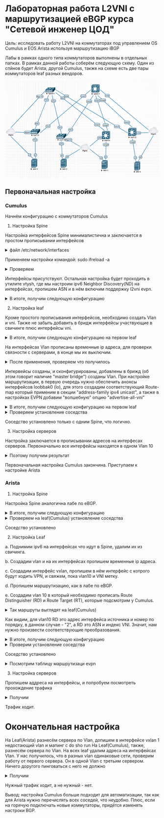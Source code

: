 # Лабораторная работа L2VNI с маршрутизацией eBGP курса "Сетевой инженер ЦОД"
Цель: исследовать работу L2VNI на коммутаторах под управлением OS Cumulus и EOS Arista используя маршрутизацию iBGP

Лабы в рамках одного типа коммутаторов выполнены в отдельных папках. В рамках данной работы соберём следующую схему. Один из спйнов будет Arista, другой Cumulus, также на схеме есть две пары коммутаторов leaf разных вендоров.

![Arista+Cumulus_lab.png](Arista+Cumulus_lab.png)

## Первоначальная настройка

### Cumulus

Начнём конфигурацию с коммутаторов Cumulus 

1. Настройка Spine

Настройка интерфейсов Spine минималистична и заключается в простом прописывании интерфейсов

<details>

<summary>файл /etc/network/interfaces</summary>

```
# The loopback network interface
auto lo
iface lo inet loopback
    address 172.16.0.1/32

# The primary network interface
auto eth0
iface eth0 inet dhcp
    vrf mgmt

auto mgmt
iface mgmt
    address 127.0.0.1/8
    address ::1/128
    vrf-table auto

# The data network interface
auto swp1
iface swp1

auto swp2
iface swp2

auto swp3
iface swp3

auto swp4
iface swp4
```
</details>

Применяем настройки командой: sudo ifreload -a

<details>

<summary>Проверяем </summary>

```
cumulus@spine-2:mgmt:~$ ip a
1: lo: <LOOPBACK,UP,LOWER_UP> mtu 65536 qdisc noqueue state UNKNOWN group default qlen 1000
    link/loopback 00:00:00:00:00:00 brd 00:00:00:00:00:00
    inet 127.0.0.1/8 scope host lo
       valid_lft forever preferred_lft forever
    inet 172.16.0.1/32 scope global lo
       valid_lft forever preferred_lft forever
    inet6 ::1/128 scope host
       valid_lft forever preferred_lft forever
2: eth0: <BROADCAST,MULTICAST,UP,LOWER_UP> mtu 1500 qdisc pfifo_fast master mgmt state UP group default qlen 1000
    link/ether 50:01:00:02:00:00 brd ff:ff:ff:ff:ff:ff
    inet 172.31.255.12/24 brd 172.31.255.255 scope global dynamic eth0
       valid_lft 4795sec preferred_lft 4795sec
    inet6 fe80::5201:ff:fe02:0/64 scope link
       valid_lft forever preferred_lft forever
3: swp1: <BROADCAST,MULTICAST,UP,LOWER_UP> mtu 9216 qdisc pfifo_fast state UP group default qlen 1000
    link/ether 50:01:00:02:00:01 brd ff:ff:ff:ff:ff:ff
    inet6 fe80::5201:ff:fe02:1/64 scope link
       valid_lft forever preferred_lft forever
4: swp2: <BROADCAST,MULTICAST,UP,LOWER_UP> mtu 9216 qdisc pfifo_fast state UP group default qlen 1000
    link/ether 50:01:00:02:00:02 brd ff:ff:ff:ff:ff:ff
    inet6 fe80::5201:ff:fe02:2/64 scope link
       valid_lft forever preferred_lft forever
5: swp3: <BROADCAST,MULTICAST,UP,LOWER_UP> mtu 9216 qdisc pfifo_fast state UP group default qlen 1000
    link/ether 50:01:00:02:00:03 brd ff:ff:ff:ff:ff:ff
    inet6 fe80::5201:ff:fe02:3/64 scope link
       valid_lft forever preferred_lft forever
6: swp4: <BROADCAST,MULTICAST,UP,LOWER_UP> mtu 9216 qdisc pfifo_fast state UP group default qlen 1000
    link/ether 50:01:00:02:00:04 brd ff:ff:ff:ff:ff:ff
    inet6 fe80::5201:ff:fe02:4/64 scope link
       valid_lft forever preferred_lft forever
7: mgmt: <NOARP,MASTER,UP,LOWER_UP> mtu 65575 qdisc noqueue state UP group default qlen 1000
    link/ether 32:b0:fb:2c:2e:c0 brd ff:ff:ff:ff:ff:ff
    inet 127.0.0.1/8 scope host mgmt
       valid_lft forever preferred_lft forever
    inet6 ::1/128 scope host
       valid_lft forever preferred_lft forever
```

</details>

Интерфейсы присутствуют.
Остальная настройка будет проходить в утилите vtysh, где мы настроим ipv6 Neighbor Discovery(ND) на интерфейсах, пропишем ASN и в нём включим поддержку l2vni evpn.

<details>

<summary>В итоге, получим следующую конфигурацию</summary>

```
spine-2# sho run
Building configuration...

Current configuration:
!
frr version 8.4.3
frr defaults datacenter
hostname spine-2
log syslog informational
service integrated-vtysh-config
!
interface swp1
 ipv6 nd ra-interval 10
 no ipv6 nd suppress-ra
exit
!
interface swp2
 ipv6 nd ra-interval 10
 no ipv6 nd suppress-ra
exit
!
interface swp3
 ipv6 nd ra-interval 10
 no ipv6 nd suppress-ra
exit
!
interface swp4
 ipv6 nd ra-interval 10
 no ipv6 nd suppress-ra
exit
!
router bgp 65000
 bgp router-id 172.16.0.1
 neighbor underlay peer-group
 neighbor underlay remote-as external
 neighbor swp1 interface peer-group underlay
 neighbor swp2 interface peer-group underlay
 neighbor swp3 interface peer-group underlay
 neighbor swp4 interface peer-group underlay
 !
 address-family l2vpn evpn
  neighbor underlay activate
 exit-address-family
exit
!
end
```

</details>

2. Настройка leaf

Кроме простого прописывания интерфейсов, необходимо создать Vlan и vni. Также не забыть добавить в бридж интерфейсы участвующие в свичинге плюс интерфейсы vni.

<details>

<summary>В итоге, получим следующую конфигурацию на первом leaf</summary>

```
# The loopback network interface
auto lo
iface lo inet loopback
    address 172.16.1.3/32
    vxlan-local-tunnelip 172.16.1.3

# The primary network interface
auto eth0
iface eth0 inet dhcp
    vrf mgmt

auto mgmt
iface mgmt
    address 127.0.0.1/8
    address ::1/128
    vrf-table auto

#auto corporate
#iface corporate
#    vrf-table auto

auto swp1
iface swp1

auto swp2
iface swp2

auto swp3
iface swp3

auto swp4
iface swp4
    bridge-pvid 10

auto swp5
iface swp5
    bridge-pvid 10

auto vlan10
iface vlan10
    address 172.20.10.252/24
    vlan-id 10
    vlan-raw-device bridge
#    vrf corporate

auto vlan11
iface vlan11
    address 172.20.11.254/24
    vlan-id 11
    vlan-raw-device bridge
#    vrf corporate


auto bridge
iface bridge
    bridge-ports swp4 swp5 vni10010 vni10011
    bridge-vids 10 11
    bridge-vlan-aware yes

auto vni10010
iface vni10010
    bridge-access 10
    vxlan-id 10010
    mstpctl-bpduguard yes
    mstpctl-portbpdufilter yes

auto vni10011
iface vni10011
    bridge-access 11
    vxlan-id 10011
    mstpctl-bpduguard yes
    mstpctl-portbpdufilter yes
```

</details>

На интерфейсах Vlan прописаны временные ip адреса, для проверки связности с серверами, в конце мы их выключим.

<details>

<summary>После применения, проверяем что получилось</summary>

```
cumulus@leaf-21:mgmt:~$ ip a
1: lo: <LOOPBACK,UP,LOWER_UP> mtu 65536 qdisc noqueue state UNKNOWN group default qlen 1000
    link/loopback 00:00:00:00:00:00 brd 00:00:00:00:00:00
    inet 127.0.0.1/8 scope host lo
       valid_lft forever preferred_lft forever
    inet 172.16.1.3/32 scope global lo
       valid_lft forever preferred_lft forever
    inet6 ::1/128 scope host
       valid_lft forever preferred_lft forever
2: eth0: <BROADCAST,MULTICAST,UP,LOWER_UP> mtu 1500 qdisc pfifo_fast master mgmt state UP group default qlen 1000
    link/ether 50:01:00:04:00:00 brd ff:ff:ff:ff:ff:ff
    inet 172.31.255.14/24 brd 172.31.255.255 scope global dynamic eth0
       valid_lft 6022sec preferred_lft 6022sec
    inet6 fe80::5201:ff:fe04:0/64 scope link
       valid_lft forever preferred_lft forever
3: swp1: <BROADCAST,MULTICAST,UP,LOWER_UP> mtu 9216 qdisc pfifo_fast state UP group default qlen 1000
    link/ether 50:01:00:04:00:01 brd ff:ff:ff:ff:ff:ff
    inet6 fe80::5201:ff:fe04:1/64 scope link
       valid_lft forever preferred_lft forever
4: swp2: <BROADCAST,MULTICAST,UP,LOWER_UP> mtu 9216 qdisc pfifo_fast state UP group default qlen 1000
    link/ether 50:01:00:04:00:02 brd ff:ff:ff:ff:ff:ff
    inet6 fe80::5201:ff:fe04:2/64 scope link
       valid_lft forever preferred_lft forever
5: swp3: <BROADCAST,MULTICAST,UP,LOWER_UP> mtu 9216 qdisc pfifo_fast state UP group default qlen 1000
    link/ether 50:01:00:04:00:03 brd ff:ff:ff:ff:ff:ff
    inet6 fe80::5201:ff:fe04:3/64 scope link
       valid_lft forever preferred_lft forever
6: swp4: <BROADCAST,MULTICAST,UP,LOWER_UP> mtu 9216 qdisc pfifo_fast master bridge state UP group default qlen 1000
    link/ether 50:01:00:04:00:04 brd ff:ff:ff:ff:ff:ff
7: swp5: <BROADCAST,MULTICAST,UP,LOWER_UP> mtu 9216 qdisc pfifo_fast master bridge state UP group default qlen 1000
    link/ether 50:01:00:04:00:05 brd ff:ff:ff:ff:ff:ff
8: mgmt: <NOARP,MASTER,UP,LOWER_UP> mtu 65575 qdisc noqueue state UP group default qlen 1000
    link/ether 66:17:bd:7a:44:dd brd ff:ff:ff:ff:ff:ff
    inet 127.0.0.1/8 scope host mgmt
       valid_lft forever preferred_lft forever
    inet6 ::1/128 scope host
       valid_lft forever preferred_lft forever
11: bridge: <BROADCAST,MULTICAST,UP,LOWER_UP> mtu 9216 qdisc noqueue state UP group default qlen 1000
    link/ether 50:01:00:04:00:04 brd ff:ff:ff:ff:ff:ff
    inet6 fe80::5201:ff:fe04:4/64 scope link
       valid_lft forever preferred_lft forever
12: vlan10@bridge: <BROADCAST,MULTICAST,UP,LOWER_UP> mtu 9216 qdisc noqueue state UP group default qlen 1000
    link/ether 50:01:00:04:00:04 brd ff:ff:ff:ff:ff:ff
    inet 172.20.10.252/24 scope global vlan10
       valid_lft forever preferred_lft forever
    inet6 fe80::5201:ff:fe04:4/64 scope link
       valid_lft forever preferred_lft forever
13: vlan11@bridge: <BROADCAST,MULTICAST,UP,LOWER_UP> mtu 9216 qdisc noqueue state UP group default qlen 1000
    link/ether 50:01:00:04:00:04 brd ff:ff:ff:ff:ff:ff
    inet 172.20.11.254/24 scope global vlan11
       valid_lft forever preferred_lft forever
    inet6 fe80::5201:ff:fe04:4/64 scope link
       valid_lft forever preferred_lft forever
14: vni10011: <BROADCAST,MULTICAST,UP,LOWER_UP> mtu 9216 qdisc noqueue master bridge state UNKNOWN group default qlen 1000
    link/ether 96:44:d0:05:47:35 brd ff:ff:ff:ff:ff:ff
15: vni10010: <BROADCAST,MULTICAST,UP,LOWER_UP> mtu 9216 qdisc noqueue master bridge state UNKNOWN group default qlen 1000
    link/ether ea:d4:47:38:70:c0 brd ff:ff:ff:ff:ff:ff
```

</details>

Интервейсы созданы, и сконфигурированы, добавлены в брижд (об этом говорит наличие "master bridge") созданы Vlan.
При настройке маршрутизации, в первую очередь нужно обеспечить анонсы интерфейсов loobbak0 (lo), для этого создадим соответствующий Route-map который применим в секции "address-family ipv4 unicast", а также в настройках EVPN добавим "волшебную" опцию "advertise-all-vni"

<details>

<summary>В итоге, получим следующую конфигурацию на первом leaf</summary>

```
leaf-21# sho run
Building configuration...

Current configuration:
!
frr version 8.4.3
frr defaults datacenter
hostname leaf-11
log syslog informational
hostname leaf-21
service integrated-vtysh-config
!
interface swp1
 ipv6 nd ra-interval 10
 no ipv6 nd suppress-ra
exit
!
interface swp2
 ipv6 nd ra-interval 10
 no ipv6 nd suppress-ra
exit
!
router bgp 65003
 bgp router-id 172.16.1.3
 neighbor underlay peer-group
 neighbor underlay remote-as external
 neighbor swp1 interface peer-group underlay
 neighbor swp2 interface peer-group underlay
 !
 address-family ipv4 unicast
  redistribute connected route-map ADVERTS
 exit-address-family
 !
 address-family l2vpn evpn
  neighbor underlay activate
  advertise-all-vni
 exit-address-family
exit
!
route-map ADVERTS permit 10
 match interface lo
exit
!
end
```

</details>

<details>

<summary>Проверяем установление соседства</summary>

```
leaf-21# sho ip bgp summ

IPv4 Unicast Summary (VRF default):
BGP router identifier 172.16.1.3, local AS number 65003 vrf-id 0
BGP table version 51
RIB entries 3, using 576 bytes of memory
Peers 2, using 40 KiB of memory
Peer groups 1, using 64 bytes of memory

Neighbor        V         AS   MsgRcvd   MsgSent   TblVer  InQ OutQ  Up/Down State/PfxRcd   PfxSnt Desc
swp1            4      65000      5595      4821        0    0    0 00:02:28         Idle        0 N/A
spine-2(swp2)   4      65000      6231      6237        0    0    0 00:00:11            1        2 N/A

Total number of neighbors 2
```

</details>

Соседство установлено только с одним Spine, что логично.

3. Настройка серверов

Настройка заключается в прописывании адресов на интерфесах серверов. Первоначально все интерфейсы находятся в одном Vlan 10

<details>

<summary>Поэтому получим результат</summary>

```
eve@ubuntu22-server:~$ ping 172.20.10.252
PING 172.20.10.252 (172.20.10.252) 56(84) bytes of data.
64 bytes from 172.20.10.252: icmp_seq=1 ttl=64 time=2.94 ms
64 bytes from 172.20.10.252: icmp_seq=2 ttl=64 time=0.319 ms
^C
--- 172.20.10.252 ping statistics ---
2 packets transmitted, 2 received, 0% packet loss, time 1002ms
rtt min/avg/max/mdev = 0.319/1.627/2.936/1.308 ms
eve@ubuntu22-server:~$ ping 172.20.10.253
PING 172.20.10.253 (172.20.10.253) 56(84) bytes of data.
64 bytes from 172.20.10.253: icmp_seq=1 ttl=64 time=2.98 ms
64 bytes from 172.20.10.253: icmp_seq=2 ttl=64 time=1.14 ms
^C
--- 172.20.10.253 ping statistics ---
2 packets transmitted, 2 received, 0% packet loss, time 1001ms
rtt min/avg/max/mdev = 1.137/2.058/2.980/0.921 ms
eve@ubuntu22-server:~$ ping 172.20.10.4
PING 172.20.10.4 (172.20.10.4) 56(84) bytes of data.
64 bytes from 172.20.10.4: icmp_seq=1 ttl=64 time=1.30 ms
64 bytes from 172.20.10.4: icmp_seq=2 ttl=64 time=1.67 ms
^C
--- 172.20.10.4 ping statistics ---
3 packets transmitted, 2 received, 33.3333% packet loss, time 2004ms
rtt min/avg/max/mdev = 1.295/1.481/1.667/0.186 ms
```

</details>

Первоначальная настройка Cumulus закончина. Приступаем к настройке Arista

### Arista

1. Настройка Spine

Настройка Spine аналогична лабе по eBGP.

<details>

<summary>В итоге, получим следующую конфигурацию</summary>

```
hostname spine-1
!
spanning-tree mode mstp
!
vrf instance mgmt
!
interface Ethernet1
   no switchport
   ipv6 enable
!
interface Ethernet2
   no switchport
   ipv6 enable
!
interface Ethernet3
   shutdown
   no switchport
   ipv6 enable
!
interface Ethernet4
   shutdown
   no switchport
   ipv6 enable
!
interface Management1
   vrf mgmt
   ip address dhcp
!
ip routing ipv6 interfaces
no ip routing vrf mgmt
!
ipv6 unicast-routing
!
ip route vrf mgmt 0.0.0.0/0 172.31.255.254
!
router bgp 65000
   router-id 172.16.0.1
   neighbor underlay peer group
   neighbor underlay send-community extended
   neighbor interface Et1 peer-group underlay remote-as 65001
   neighbor interface Et2 peer-group underlay remote-as 65002
   neighbor interface Et3 peer-group underlay remote-as 65003
   neighbor interface Et4 peer-group underlay remote-as 65004
   !
   address-family evpn
      neighbor underlay activate
   !
   address-family ipv4
      neighbor underlay activate
      neighbor underlay next-hop address-family ipv6 originate
!
end
```

</details>

<details>

<summary>Проверяем на leaf(Cumulus) установление соседства</summary>

```
leaf-21# sho ip  bgp summ

IPv4 Unicast Summary (VRF default):
BGP router identifier 172.16.1.3, local AS number 65003 vrf-id 0
BGP table version 52
RIB entries 3, using 576 bytes of memory
Peers 2, using 40 KiB of memory
Peer groups 1, using 64 bytes of memory

Neighbor        V         AS   MsgRcvd   MsgSent   TblVer  InQ OutQ  Up/Down State/PfxRcd   PfxSnt Desc
swp1            4      65000      5621      4848        0    0    0 00:00:45            1        2 N/A
spine-2(swp2)   4      65000      6633      6639        0    0    0 00:20:16            1        2 N/A

```

</details>

Соседство установлено

2. Настройка Leaf

a. Поднимим ipv6 на интерфейсах что идут в Spine, удалим их из свичинга.

b. Создадим vlan и на их интерфейсах пропишем временные ip адреса.

c. Создадим интерфейс vxlan, пропишем в нём интерфейс с котрого будут ходить VPN, и свяжем, пока vlan10 и VNI метку.

d. Пропишем маршрутизацию, как в лабе по eBGP.

e. Создадим vlan 10 в который необходимо прописать Route Distinguisher (RD) и Route Target (RT), которые подсмотрим у Cumulus.

<details>

<summary>Так маршруты выглядят на leaf(Cumulus)</summary>

```
leaf-21# show bgp l2vpn evpn
BGP table version is 11, local router ID is 172.16.1.3
Status codes: s suppressed, d damped, h history, * valid, > best, i - internal
Origin codes: i - IGP, e - EGP, ? - incomplete
EVPN type-1 prefix: [1]:[EthTag]:[ESI]:[IPlen]:[VTEP-IP]:[Frag-id]
EVPN type-2 prefix: [2]:[EthTag]:[MAClen]:[MAC]:[IPlen]:[IP]
EVPN type-3 prefix: [3]:[EthTag]:[IPlen]:[OrigIP]
EVPN type-4 prefix: [4]:[ESI]:[IPlen]:[OrigIP]
EVPN type-5 prefix: [5]:[EthTag]:[IPlen]:[IP]

   Network          Next Hop            Metric LocPrf Weight Path
Route Distinguisher: 172.16.1.3:2
*> [3]:[0]:[32]:[172.16.1.3]
                    172.16.1.3 (leaf-11)
                                                       32768 i
                    ET:8 RT:65003:10011
Route Distinguisher: 172.16.1.3:3
*> [2]:[0]:[48]:[00:50:01:00:09:01]
                    172.16.1.3 (leaf-11)
                                                       32768 i
                    ET:8 RT:65003:10010
*> [2]:[0]:[48]:[00:50:01:00:09:01]:[32]:[172.20.10.3]
                    172.16.1.3 (leaf-11)
                                                       32768 i
                    ET:8 RT:65003:10010
*> [2]:[0]:[48]:[00:50:01:00:09:01]:[128]:[fe80::250:1ff:fe00:901]
                    172.16.1.3 (leaf-11)
                                                       32768 i
                    ET:8 RT:65003:10010
*> [3]:[0]:[32]:[172.16.1.3]
                    172.16.1.3 (leaf-11)
                                                       32768 i
                    ET:8 RT:65003:10010
Route Distinguisher: 172.16.1.4:2
*  [2]:[0]:[48]:[00:50:01:00:0a:02]
                    172.16.1.4                             0 65000 65004 i
                    RT:65004:10010 ET:8
*>                  172.16.1.4 (spine-2)
                                                           0 65000 65004 i
                    RT:65004:10010 ET:8
*  [2]:[0]:[48]:[00:50:01:00:0a:02]:[32]:[172.20.10.4]
                    172.16.1.4                             0 65000 65004 i
                    RT:65004:10010 ET:8
*>                  172.16.1.4 (spine-2)
                                                           0 65000 65004 i
                    RT:65004:10010 ET:8
*  [2]:[0]:[48]:[00:50:01:00:0a:02]:[128]:[fe80::250:1ff:fe00:a02]
                    172.16.1.4                             0 65000 65004 i
                    RT:65004:10010 ET:8
*>                  172.16.1.4 (spine-2)
                                                           0 65000 65004 i
                    RT:65004:10010 ET:8
*  [3]:[0]:[32]:[172.16.1.4]
                    172.16.1.4                             0 65000 65004 i
                    RT:65004:10010 ET:8
*>                  172.16.1.4 (spine-2)
                                                           0 65000 65004 i
                    RT:65004:10010 ET:8
Route Distinguisher: 172.16.1.4:3
*  [3]:[0]:[32]:[172.16.1.4]
                    172.16.1.4                             0 65000 65004 i
                    RT:65004:10011 ET:8
*>                  172.16.1.4 (spine-2)
                                                           0 65000 65004 i
                    RT:65004:10011 ET:8

Displayed 10 out of 15 total prefixes
```

</details>

Как видим, для vlan10 RD это адрес интерфейса источника и номер по порядку, в данном случае - "2", а RD это ASN и индекс VNI. Значит, нам нужно произвести соответствующие преобразования.

<details>

<summary>В итоге, получим следующую конфигурацию</summary>

```
service routing protocols model multi-agent
!
hostname leaf-11
!
spanning-tree mode mstp
!
vlan 10-11
!
vrf instance mgmt
!
interface Ethernet1
   no switchport
   ipv6 enable
!
interface Ethernet2
   no switchport
   ipv6 enable
!
interface Ethernet3
!
interface Ethernet4
   switchport access vlan 10
!
interface Ethernet5
   switchport access vlan 10
!
interface Loopback1
   ip address 172.16.1.1/32
!
interface Loopback2
   ip address 172.17.1.1/32
!
interface Management1
   vrf mgmt
   ip address dhcp
!
interface Vlan10
!
interface Vlan11
   ip address 172.20.11.254/24
!
interface Vxlan1
   vxlan source-interface Loopback1
   vxlan udp-port 4789
   vxlan vlan 10 vni 10010
!
ip routing ipv6 interfaces
no ip routing vrf mgmt
!
ipv6 unicast-routing
!
ip route vrf mgmt 0.0.0.0/0 172.31.255.254
!
route-map ADVERT_INT permit 10
   match interface Loopback1
!
router bgp 65001
   router-id 172.16.1.1
   neighbor underlay peer group
   neighbor underlay send-community extended
   redistribute connected route-map ADVERT_INT
   neighbor interface Et1-2 peer-group underlay remote-as 65000
   !
   vlan 10
      rd 172.16.1.1:2
      route-target import 65002:10010
      route-target import 65003:10010
      route-target import 65004:10010
      route-target export 65001:10010
      redistribute learned
   !
   vlan 11
      rd 172.16.1.1:3
      route-target import 65002:10011
      route-target import 65003:10011
      route-target import 65004:10011
      route-target export 65001:10011
   !
   address-family evpn
      neighbor underlay activate
   !
   address-family ipv4
      neighbor underlay activate
      neighbor underlay next-hop address-family ipv6 originate
!
end
```

</details>


<details>

<summary>Проверим установление соседства</summary>

```
leaf-11#sho bgp summary
BGP summary information for VRF default
Router identifier 172.16.1.1, local AS number 65001
Neighbor                             AS Session State AFI/SAFI                AFI/SAFI State   NLRI Rcd   NLRI Acc
--------------------------- ----------- ------------- ----------------------- -------------- ---------- ----------
fe80::5201:ff:fe02:1%Et2          65000 Established   IPv4 Unicast            Negotiated              3          3
fe80::5201:ff:fe02:1%Et2          65000 Established   L2VPN EVPN              Negotiated             12         12
fe80::5201:ff:fee5:e36a%Et1       65000 Established   IPv4 Unicast            Negotiated              3          3
fe80::5201:ff:fee5:e36a%Et1       65000 Established   L2VPN EVPN              Negotiated             12         12

```

</details>

Соседство установлено

<details>

<summary>Посмотрим таблицу маршрутизаци evpn</summary>

```
leaf-11#sho bgp evpn
BGP routing table information for VRF default
Router identifier 172.16.1.1, local AS number 65001
Route status codes: * - valid, > - active, S - Stale, E - ECMP head, e - ECMP
                    c - Contributing to ECMP, % - Pending BGP convergence
Origin codes: i - IGP, e - EGP, ? - incomplete
AS Path Attributes: Or-ID - Originator ID, C-LST - Cluster List, LL Nexthop - Link Local Nexthop

          Network                Next Hop              Metric  LocPref Weight  Path
 * >      RD: 172.16.1.1:2 mac-ip 0050.0100.0701
                                 -                     -       -       0       i
 * >Ec    RD: 172.16.1.2:2 mac-ip 0050.0100.0802
                                 172.16.1.2            -       100     0       65000 65002 i
 *  ec    RD: 172.16.1.2:2 mac-ip 0050.0100.0802
                                 172.16.1.2            -       100     0       65000 65002 i
 * >Ec    RD: 172.16.1.3:3 mac-ip 0050.0100.0901
                                 172.16.1.3            -       100     0       65000 65003 i
 *  ec    RD: 172.16.1.3:3 mac-ip 0050.0100.0901
                                 172.16.1.3            -       100     0       65000 65003 i
 * >Ec    RD: 172.16.1.3:3 mac-ip 0050.0100.0901 172.20.10.3
                                 172.16.1.3            -       100     0       65000 65003 i
 *  ec    RD: 172.16.1.3:3 mac-ip 0050.0100.0901 172.20.10.3
                                 172.16.1.3            -       100     0       65000 65003 i
 * >Ec    RD: 172.16.1.3:3 mac-ip 0050.0100.0901 fe80::250:1ff:fe00:901
                                 172.16.1.3            -       100     0       65000 65003 i
 *  ec    RD: 172.16.1.3:3 mac-ip 0050.0100.0901 fe80::250:1ff:fe00:901
                                 172.16.1.3            -       100     0       65000 65003 i
 * >Ec    RD: 172.16.1.4:2 mac-ip 0050.0100.0a02
                                 172.16.1.4            -       100     0       65000 65004 i
 *  ec    RD: 172.16.1.4:2 mac-ip 0050.0100.0a02
                                 172.16.1.4            -       100     0       65000 65004 i
 * >Ec    RD: 172.16.1.4:2 mac-ip 0050.0100.0a02 172.20.10.4
                                 172.16.1.4            -       100     0       65000 65004 i
 *  ec    RD: 172.16.1.4:2 mac-ip 0050.0100.0a02 172.20.10.4
                                 172.16.1.4            -       100     0       65000 65004 i
 * >Ec    RD: 172.16.1.4:2 mac-ip 0050.0100.0a02 fe80::250:1ff:fe00:a02
                                 172.16.1.4            -       100     0       65000 65004 i
 *  ec    RD: 172.16.1.4:2 mac-ip 0050.0100.0a02 fe80::250:1ff:fe00:a02
                                 172.16.1.4            -       100     0       65000 65004 i
 * >      RD: 172.16.1.1:2 imet 172.16.1.1
                                 -                     -       -       0       i
 * >Ec    RD: 172.16.1.2:2 imet 172.16.1.2
                                 172.16.1.2            -       100     0       65000 65002 i
 *  ec    RD: 172.16.1.2:2 imet 172.16.1.2
                                 172.16.1.2            -       100     0       65000 65002 i
 * >Ec    RD: 172.16.1.3:2 imet 172.16.1.3
                                 172.16.1.3            -       100     0       65000 65003 i
 *  ec    RD: 172.16.1.3:2 imet 172.16.1.3
                                 172.16.1.3            -       100     0       65000 65003 i
 * >Ec    RD: 172.16.1.3:3 imet 172.16.1.3
                                 172.16.1.3            -       100     0       65000 65003 i
 *  ec    RD: 172.16.1.3:3 imet 172.16.1.3
                                 172.16.1.3            -       100     0       65000 65003 i
 * >Ec    RD: 172.16.1.4:2 imet 172.16.1.4
                                 172.16.1.4            -       100     0       65000 65004 i
 *  ec    RD: 172.16.1.4:2 imet 172.16.1.4
                                 172.16.1.4            -       100     0       65000 65004 i
 * >Ec    RD: 172.16.1.4:3 imet 172.16.1.4
                                 172.16.1.4            -       100     0       65000 65004 i
 *  ec    RD: 172.16.1.4:3 imet 172.16.1.4
                                 172.16.1.4            -       100     0       65000 65004 i
```

</details>

3. Настройка серверов

Пропишем аддреса на интерфейсы, и попробуем посмотреть прохождение трафика

<details>

<summary>Получим</summary>

```
eve@ubuntu22-server:~$ ping 172.20.10.2 -c 3
PING 172.20.10.2 (172.20.10.2) 56(84) bytes of data.
64 bytes from 172.20.10.2: icmp_seq=1 ttl=64 time=106 ms
64 bytes from 172.20.10.2: icmp_seq=2 ttl=64 time=14.8 ms
64 bytes from 172.20.10.2: icmp_seq=3 ttl=64 time=12.8 ms

--- 172.20.10.2 ping statistics ---
3 packets transmitted, 3 received, 0% packet loss, time 2004ms
rtt min/avg/max/mdev = 12.754/44.425/105.687/43.326 ms
eve@ubuntu22-server:~$ ping 172.20.10.3 -c 3
PING 172.20.10.3 (172.20.10.3) 56(84) bytes of data.
64 bytes from 172.20.10.3: icmp_seq=1 ttl=64 time=7.34 ms
64 bytes from 172.20.10.3: icmp_seq=2 ttl=64 time=6.96 ms
64 bytes from 172.20.10.3: icmp_seq=3 ttl=64 time=7.74 ms

--- 172.20.10.3 ping statistics ---
3 packets transmitted, 3 received, 0% packet loss, time 2003ms
rtt min/avg/max/mdev = 6.955/7.344/7.735/0.318 ms
eve@ubuntu22-server:~$ ping 172.20.10.4 -c 3
PING 172.20.10.4 (172.20.10.4) 56(84) bytes of data.
64 bytes from 172.20.10.4: icmp_seq=1 ttl=64 time=17.5 ms
64 bytes from 172.20.10.4: icmp_seq=2 ttl=64 time=25.7 ms
64 bytes from 172.20.10.4: icmp_seq=3 ttl=64 time=9.64 ms

--- 172.20.10.4 ping statistics ---
3 packets transmitted, 3 received, 0% packet loss, time 2004ms
rtt min/avg/max/mdev = 9.643/17.597/25.666/6.541 ms
```

</details>

Трафик ходит.

# Окончательная настройка

На Leaf(Arista) разнесём сервера по Vlan, допишем в интерфейсе vxlan 1 недостающий vlan и мапинг с do sho run
На Leaf(Cumulus), также, разнесём сервера по Vlan.
На всех leaf удалим адреса на интерфейсах Vlan.
У нас получилось, что в разных vlan одинаковые сети, проверим работу от первого сервера. Он в одной Vlan с третьим сервером. Ничего доругого пинговаться с него не должно

 <details>

<summary>Получим</summary>

```
eve@srv-1:~$ ping -c 3 172.20.10.252
PING 172.20.10.252 (172.20.10.252) 56(84) bytes of data.
From 172.20.10.1 icmp_seq=1 Destination Host Unreachable
From 172.20.10.1 icmp_seq=2 Destination Host Unreachable
From 172.20.10.1 icmp_seq=3 Destination Host Unreachable

--- 172.20.10.252 ping statistics ---
3 packets transmitted, 0 received, +3 errors, 100% packet loss, time 2033ms
pipe 3
eve@srv-1:~$ ping -c 3 172.20.10.253
PING 172.20.10.253 (172.20.10.253) 56(84) bytes of data.

--- 172.20.10.253 ping statistics ---
3 packets transmitted, 0 received, 100% packet loss, time 2034ms

eve@srv-1:~$ ping -c 3 172.20.10.254
PING 172.20.10.254 (172.20.10.254) 56(84) bytes of data.
From 172.20.10.1 icmp_seq=1 Destination Host Unreachable
From 172.20.10.1 icmp_seq=2 Destination Host Unreachable
From 172.20.10.1 icmp_seq=3 Destination Host Unreachable

--- 172.20.10.254 ping statistics ---
3 packets transmitted, 0 received, +3 errors, 100% packet loss, time 2030ms
pipe 3
eve@srv-1:~$ ping -c 3 172.20.10.2
PING 172.20.10.2 (172.20.10.2) 56(84) bytes of data.
From 172.20.10.1 icmp_seq=1 Destination Host Unreachable
From 172.20.10.1 icmp_seq=2 Destination Host Unreachable
From 172.20.10.1 icmp_seq=3 Destination Host Unreachable

--- 172.20.10.2 ping statistics ---
3 packets transmitted, 0 received, +3 errors, 100% packet loss, time 2042ms
pipe 3
eve@srv-1:~$ ping -c 3 172.20.10.3
PING 172.20.10.3 (172.20.10.3) 56(84) bytes of data.
64 bytes from 172.20.10.3: icmp_seq=1 ttl=64 time=19.8 ms
64 bytes from 172.20.10.3: icmp_seq=2 ttl=64 time=8.20 ms
64 bytes from 172.20.10.3: icmp_seq=3 ttl=64 time=6.35 ms

--- 172.20.10.3 ping statistics ---
3 packets transmitted, 3 received, 0% packet loss, time 2003ms
rtt min/avg/max/mdev = 6.351/11.455/19.817/5.960 ms
eve@srv-1:~$ ping -c 3 172.20.10.4
PING 172.20.10.4 (172.20.10.4) 56(84) bytes of data.
From 172.20.10.1 icmp_seq=1 Destination Host Unreachable
From 172.20.10.1 icmp_seq=2 Destination Host Unreachable
From 172.20.10.1 icmp_seq=3 Destination Host Unreachable

--- 172.20.10.4 ping statistics ---
3 packets transmitted, 0 received, +3 errors, 100% packet loss, time 2044ms
pipe 3
```

</details>

Нужный трафик ходит, а не нужный - нет.

Вывод: настройка Cumulus больше подходит для автоматизации, так как для Arista нужно перечислять всех соседей, что неудобно. Плюс, если на горячую подключать новые коммутаторы, придётся изменять настроки BGP.



